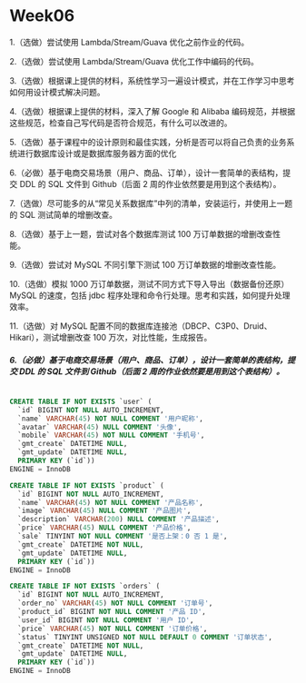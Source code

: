 # Week06

1.（选做）尝试使用 Lambda/Stream/Guava 优化之前作业的代码。

2.（选做）尝试使用 Lambda/Stream/Guava 优化工作中编码的代码。

3.（选做）根据课上提供的材料，系统性学习一遍设计模式，并在工作学习中思考如何用设计模式解决问题。

4.（选做）根据课上提供的材料，深入了解 Google 和 Alibaba 编码规范，并根据这些规范，检查自己写代码是否符合规范，有什么可以改进的。

5.（选做）基于课程中的设计原则和最佳实践，分析是否可以将自己负责的业务系统进行数据库设计或是数据库服务器方面的优化

6.（必做）基于电商交易场景（用户、商品、订单），设计一套简单的表结构，提交 DDL 的 SQL 文件到 Github（后面 2 周的作业依然要是用到这个表结构）。

7.（选做）尽可能多的从“常见关系数据库”中列的清单，安装运行，并使用上一题的 SQL 测试简单的增删改查。

8.（选做）基于上一题，尝试对各个数据库测试 100 万订单数据的增删改查性能。

9.（选做）尝试对 MySQL 不同引擎下测试 100 万订单数据的增删改查性能。

10.（选做）模拟 1000 万订单数据，测试不同方式下导入导出（数据备份还原）MySQL 的速度，包括 jdbc 程序处理和命令行处理。思考和实践，如何提升处理效率。

11.（选做）对 MySQL 配置不同的数据库连接池（DBCP、C3P0、Druid、Hikari），测试增删改查 100 万次，对比性能，生成报告。

##### 6.（必做）基于电商交易场景（用户、商品、订单），设计一套简单的表结构，提交 DDL 的 SQL 文件到 Github（后面 2 周的作业依然要是用到这个表结构）。

```sql

CREATE TABLE IF NOT EXISTS `user` (
  `id` BIGINT NOT NULL AUTO_INCREMENT,
  `name` VARCHAR(45) NOT NULL COMMENT '用户昵称',
  `avatar` VARCHAR(45) NULL COMMENT '头像',
  `mobile` VARCHAR(45) NOT NULL COMMENT '手机号',
  `gmt_create` DATETIME NULL,
  `gmt_update` DATETIME NULL,
  PRIMARY KEY (`id`))
ENGINE = InnoDB

CREATE TABLE IF NOT EXISTS `product` (
  `id` BIGINT NOT NULL AUTO_INCREMENT,
  `name` VARCHAR(45) NOT NULL COMMENT '产品名称',
  `image` VARCHAR(45) NULL COMMENT '产品图片',
  `description` VARCHAR(200) NULL COMMENT '产品描述',
  `price` VARCHAR(45) NULL COMMENT '产品价格',
  `sale` TINYINT NOT NULL COMMENT '是否上架：0 否 1 是',
  `gmt_create` DATETIME NOT NULL,
  `gmt_update` DATETIME NULL,
  PRIMARY KEY (`id`))
ENGINE = InnoDB

CREATE TABLE IF NOT EXISTS `orders` (
  `id` BIGINT NOT NULL AUTO_INCREMENT,
  `order_no` VARCHAR(45) NOT NULL COMMENT '订单号',
  `product_id` BIGINT NOT NULL COMMENT '产品 ID',
  `user_id` BIGINT NOT NULL COMMENT '用户 ID',
  `price` VARCHAR(45) NOT NULL COMMENT '订单价格',
  `status` TINYINT UNSIGNED NOT NULL DEFAULT 0 COMMENT '订单状态',
  `gmt_create` DATETIME NOT NULL,
  `gmt_update` DATETIME NULL,
  PRIMARY KEY (`id`))
ENGINE = InnoDB
```